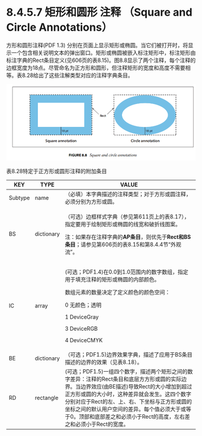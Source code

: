# 8.4.5.7 矩形和圆形 注释 （Square and Circle Annotations）

方形和圆形注释(PDF 1.3) 分别在页面上显示矩形或椭圆。当它们被打开时，将显示一个包含相关说明文本的弹出窗口。矩形或椭圆被嵌入标注矩形中，标注矩形由标注字典的Rect条目定义(见606页的表8.15)。图8.8显示了两个注释，每个注释的边框宽度为18点。尽管命名为正方形和圆形，但注释矩形的宽度和高度不需要相等。表8.28给出了这些注解类型对应的注释字典条目。

![](<../../../.gitbook/assets/image (21).png>)

表8.28特定于正方形或圆形注释的附加条目

| KEY     | TYPE       | VALUE                                                                                                                                                                                               |
| ------- | ---------- | --------------------------------------------------------------------------------------------------------------------------------------------------------------------------------------------------- |
| Subtype | name       | （必填）本字典描述的注释类型；对于方形或圆注释，必须分别为方形或圆。                                                                                                                                                                  |
| BS      | dictionary | <p>（可选）边框样式字典（参见第611页上的表8.17），指定要用于绘制矩形或椭圆的线宽和破折线图案。</p><p>注：如果存在注释字典的<strong>AP条目</strong>，则优先于<strong>Rect和BS条目</strong>；请参见第606页的表8.15和第8.4.4节“外观流”。</p>                                         |
| IC      | array      | <p>(可选；PDF1.4)在0.0到1.0范围内的数字数组，指定用于填充注释的矩形或椭圆的内部颜色。</p><p>数组元素的数量决定了定义颜色的颜色空间：</p><p>0 无颜色；透明</p><p>1 DeviceGray</p><p>3 DeviceRGB </p><p>4 DeviceCMYK</p>                                          |
| BE      | dictionary | （可选；PDF1.5)边界效果字典，描述了应用于BS条目描述的边界的效果（见表8.18）。                                                                                                                                                       |
| RD      | rectangle  | (可选；PDF1.5)一组四个数字，描述两个矩形之间的数字差异：注释的Rect条目和底层方方形或圆的实际边界。当边界效应(由BE描述)导致Rect的大小增加到超过正方形或圆的大小时，这种差异就会发生。这四个数字分别对应于Rect的左、上、右、下坐标与正方形或圆的坐标之间的默认用户空间的差异。每个值必须大于或等于0。顶部和底部差之和必须小于Rect的高度，左右差之和必须小于Rect的宽度。 |

